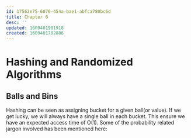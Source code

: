 ```yaml
---
id: 17562e75-6070-454a-bae1-abfca780bc6d
title: Chapter 6
desc: ''
updated: 1609401901918
created: 1609401702886
---
```


# Hashing and Randomized Algorithms

## Balls and Bins

Hashing can be seen as assigning bucket for a given ball(or value). If we get lucky, we will always have a single ball in each bucket. This ensure we have an expected access time of O(1). Some of the probability related jargon involved has been mentioned here:
